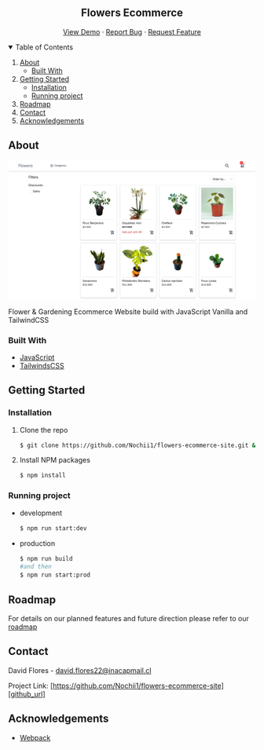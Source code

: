 <!-- PROJECT LOGO -->
<p align="center">
  <h2 align="center">Flowers Ecommerce</h2>

  <p align="center">
    <a href="http://flowers-ecommerce-site.herokuapp.com/">View Demo</a>
    ·
    <a href="https://github.com/Nochii1/flowers-ecommerce-site/issues">Report Bug</a>
    ·
    <a href="https://github.com/Nochii1/flowers-ecommerce-site/issues">Request Feature</a>
  </p>
</p>

<!-- TABLE OF CONTENTS -->
<details open="open">
  <summary>Table of Contents</summary>
  <ol>
    <li>
      <a href="#about">About</a>
      <ul>
        <li><a href="#built-with">Built With</a></li>
      </ul>
    </li>
    <li>
      <a href="#getting-started">Getting Started</a>
      <ul>
        <li><a href="#installation">Installation</a></li>
        <li><a href="#running-project">Running project</a></li>
      </ul>
    </li>
    <li><a href="#roadmap">Roadmap</a></li>
    <li><a href="#contact">Contact</a></li>
    <li><a href="#acknowledgements">Acknowledgements</a></li>
  </ol>
</details>

<!-- ABOUT THE PROJECT -->
## About

[![Flowers Ecommerce][site-screenshot]][site_url]

Flower & Gardening Ecommerce Website build with JavaScript Vanilla and TailwindCSS

### Built With

* [JavaScript](https://developer.mozilla.org/es/docs/Web/JavaScript)
* [TailwindsCSS](https://tailwindcss.com/)

<!-- GETTING STARTED -->
## Getting Started

### Installation

1. Clone the repo
    ```sh
    $ git clone https://github.com/Nochii1/flowers-ecommerce-site.git && cd flowers-ecommerce-site
    ```
2. Install NPM packages
    ```sh
    $ npm install
    ```

<!-- USAGE EXAMPLES -->
### Running project
* development
    ```sh
    $ npm run start:dev
    ```
* production
    ```sh
    $ npm run build
    #and then
    $ npm run start:prod
    ```

<!-- ROADMAP -->
## Roadmap

For details on our planned features and future direction please refer to our [roadmap][issues-url]

<!-- CONTACT -->
## Contact

David Flores - david.flores22@inacapmail.cl

Project Link: [https://github.com/Nochii1/flowers-ecommerce-site][github_url]

<!-- ACKNOWLEDGEMENTS -->
## Acknowledgements
* [Webpack](https://webpack.js.org/)

<!-- MARKDOWN LINKS & IMAGES -->
[issues-url]: https://github.com/Nochii1/flowers-ecommerce-site/issues
[site-screenshot]: public/assets/site-screenshot.png
[site_url]: http://flowers-ecommerce-site.herokuapp.com/
[github_url]: https://github.com/Nochii1/flowers-ecommerce-site
